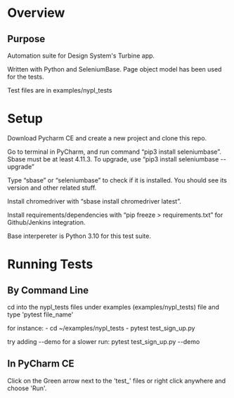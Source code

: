 # Overview

## Purpose

Automation suite for Design System's Turbine app.

Written with Python and SeleniumBase. Page object model has been used for the tests.

Test files are in examples/nypl_tests


# Setup

Download Pycharm CE and create a new project and clone this repo.

Go to terminal in PyCharm, and run command “pip3 install seleniumbase”. Sbase must be at least 4.11.3. To upgrade, use “pip3 install seleniumbase --upgrade” 

Type “sbase” or “seleniumbase” to check if it is installed. You should see its version and other related stuff.

Install chromedriver with “sbase install chromedriver latest”.

Install requirements/dependencies with “pip freeze > requirements.txt” for Github/Jenkins integration.

Base interpereter is Python 3.10 for this test suite.

# Running Tests
 ## By Command Line
 
 cd into the nypl_tests files under examples (examples/nypl_tests) file and type 'pytest file_name'
 
 for instance: - cd ~/examples/nypl_tests 
               - pytest test_sign_up.py
               
 try adding --demo for a slower run:
 pytest test_sign_up.py --demo

               
 ## In PyCharm CE
 
 Click on the Green arrow next to the 'test_' files or right click anywhere and choose 'Run'.








